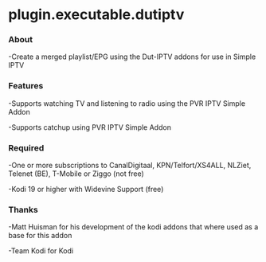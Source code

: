 # plugin.executable.dutiptv

### About

-Create a merged playlist/EPG using the Dut-IPTV addons for use in Simple IPTV

### Features

-Supports watching TV and listening to radio using the PVR IPTV Simple Addon

-Supports catchup using PVR IPTV Simple Addon

### Required

-One or more subscriptions to CanalDigitaal, KPN/Telfort/XS4ALL, NLZiet, Telenet (BE), T-Mobile or Ziggo (not free)

-Kodi 19 or higher with Widevine Support (free)

### Thanks

-Matt Huisman for his development of the kodi addons that where used as a base for this addon

-Team Kodi for Kodi